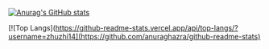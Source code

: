 
[![Anurag's GitHub stats](https://github-readme-stats.vercel.app/api?username=zhuzhi14)](https://github.com/anuraghazra/github-readme-stats)

[![Top Langs](https://github-readme-stats.vercel.app/api/top-langs/?username=zhuzhi14](https://github.com/anuraghazra/github-readme-stats)
<!--START_SECTION:waka-->
<!--END_SECTION:waka-->
<!---
zhuzhi14/zhuzhi14 is a ✨ special ✨ repository because its `README.md` (this file) appears on your GitHub profile.
You can click the Preview link to take a look at your changes.
--->
